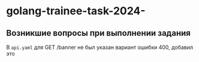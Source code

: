 # golang-trainee-task-2024-

## Возникшие вопросы при выполнении задания

В `api.yaml` для GET /banner не был указан вариант ошибки 400, добавил это
